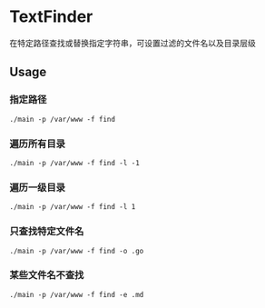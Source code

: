 # TextFinder

在特定路径查找或替换指定字符串，可设置过滤的文件名以及目录层级

## Usage

### 指定路径

`./main -p /var/www -f find`

### 遍历所有目录

`./main -p /var/www -f find -l -1`

### 遍历一级目录

`./main -p /var/www -f find -l 1`

### 只查找特定文件名

`./main -p /var/www -f find -o .go`

### 某些文件名不查找

`./main -p /var/www -f find -e .md`